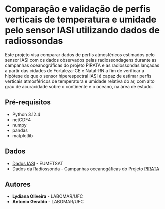 # Comparação e validação de perfis verticais de temperatura e umidade pelo sensor IASI utilizando dados de radiossondas

Este projeto visa comparar dados de perfis atmosféricos estimados pelo sensor IASI com os dados observados pelas radiossondagens durante as campanhas oceanográficas do projeto PIRATA e as radiossondas lançadas a partir das cidades de Fortaleza-CE e Natal-RN a fim de verificar a hipótese de que o sensor hiperespectral IASI é capaz de estimar perfis verticais atmosféricos de temperatura e umidade relativa do ar, com alto grau de acuracidade sobre o continente e o oceano, na área de estudo. 

 ## Pré-requisitos
- Python 3.12.4
- netCDF4
- numpy
- pandas
- matplotlib

 ## Dados
 - [Dados IASI](https://eoportal.eumetsat.int/cas/login?service=https%3A%2F%2Feoportal.eumetsat.int%2FuserMgmt%2Fcallback%3Fclient_name%3DCasClient) - EUMETSAT
 - Dados da Radiossonda - Campanhas oceanogáficas do Projeto [PIRATA](https://www.ccst.inpe.br/projetos/pirata/)

## Autores
- **Lydiana Oliveira** - LABOMAR/UFC
- **Antonio Geraldo** - LABOMAR/UFC
 
